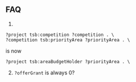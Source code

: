 ## FAQ


1.

```
?project tsb:competition ?competition . \
?competition tsb:priorityArea ?priorityArea . \
```
is now
```
?project tsb:areaBudgetHolder ?priorityArea . \
```

2. `?offerGrant` is always 0? 
